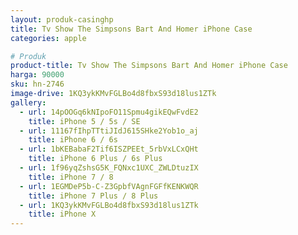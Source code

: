 ```yaml
---
layout: produk-casinghp
title: Tv Show The Simpsons Bart And Homer iPhone Case
categories: apple

# Produk
product-title: Tv Show The Simpsons Bart And Homer iPhone Case
harga: 90000
sku: hn-2746
image-drive: 1KQ3ykKMvFGLBo4d8fbxS93d18lus1ZTk
gallery:
  - url: 14pOOGq6kNIpoFO11Spmu4gikEQwFvdE2
    title: iPhone 5 / 5s / SE
  - url: 11167fIhpTTtiJIdJ615SHke2Yob1o_aj
    title: iPhone 6 / 6s
  - url: 1bKEBabaF2Tif6ISZPEEt_5rbVxLCxQHt
    title: iPhone 6 Plus / 6s Plus
  - url: 1f96yqZshsG5K_FQNxc1UXC_ZWLDtuzIX
    title: iPhone 7 / 8
  - url: 1EGMDeP5b-C-Z3GpbfVAgnFGFfKENKWQR
    title: iPhone 7 Plus / 8 Plus
  - url: 1KQ3ykKMvFGLBo4d8fbxS93d18lus1ZTk
    title: iPhone X
---
```

